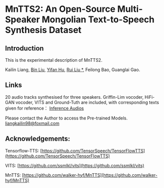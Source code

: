 # MnTTS2: An Open-Source Multi-Speaker Mongolian Text-to-Speech Synthesis Dataset
 
## Introduction
This is the experimental description of MnTTS2.

Kailin Liang, [Bin Liu](https://github.com/SolitaryWayfarer), [Yifan Hu](https://github.com/walker-hyf), [Rui Liu *](https://ttslr.github.io/), Feilong Bao, Guanglai Gao.


## Links
20 audio tracks synthesised for three speakers. Griffin-Lim vocoder, HiFi-GAN vocoder, VITS and Ground-Tuth are included, with corresponding texts given for reference：
[Inference Audios](https://drive.google.com/drive/folders/1dpSZiI6w04WYWgc2nCrjv7nOVA2kX0fA?usp=share_link)

Please contact the Author to access the Pre-trained Models.
liangkailin98@foxmail.com



## Acknowledgements:


Tensorflow-TTS: [https://github.com/TensorSpeech/TensorFlowTTS](https://github.com/TensorSpeech/TensorFlowTTS)

VITS: [https://github.com/ssmlkl/vits](https://github.com/ssmlkl/vits)

MnTTS: [https://github.com/walker-hyf/MnTTS](https://github.com/walker-hyf/MnTTS)

